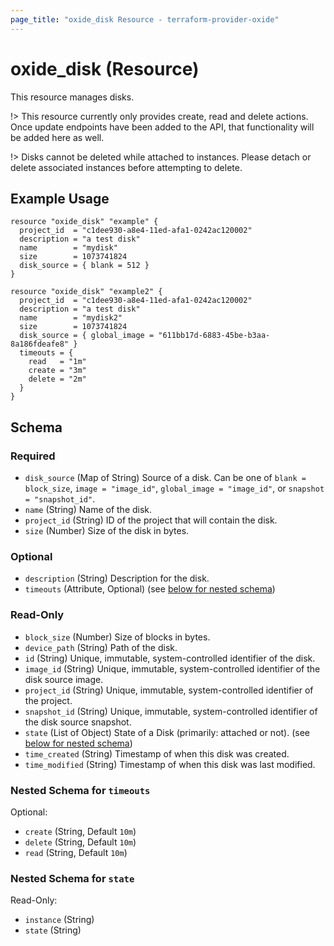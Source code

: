 ```yaml
---
page_title: "oxide_disk Resource - terraform-provider-oxide"
---
```


# oxide_disk (Resource)

This resource manages disks.

!> This resource currently only provides create, read and delete actions. Once update endpoints have been added to the API, that functionality will be added here as well.

!> Disks cannot be deleted while attached to instances. Please detach or delete associated instances before attempting to delete.

## Example Usage

```hcl
resource "oxide_disk" "example" {
  project_id  = "c1dee930-a8e4-11ed-afa1-0242ac120002"
  description = "a test disk"
  name        = "mydisk"
  size        = 1073741824
  disk_source = { blank = 512 }
}

resource "oxide_disk" "example2" {
  project_id  = "c1dee930-a8e4-11ed-afa1-0242ac120002"
  description = "a test disk"
  name        = "mydisk2"
  size        = 1073741824
  disk_source = { global_image = "611bb17d-6883-45be-b3aa-8a186fdeafe8" }
  timeouts = {
    read   = "1m"
    create = "3m"
    delete = "2m"
  }
}
```

## Schema

### Required

- `disk_source` (Map of String) Source of a disk. Can be one of `blank = block_size`, `image = "image_id"`, `global_image = "image_id"`, or `snapshot = "snapshot_id"`.
- `name` (String) Name of the disk.
- `project_id` (String) ID of the project that will contain the disk.
- `size` (Number) Size of the disk in bytes.

### Optional

- `description` (String) Description for the disk.
- `timeouts` (Attribute, Optional) (see [below for nested schema](#nestedatt--timeouts))

### Read-Only

- `block_size` (Number) Size of blocks in bytes.
- `device_path` (String) Path of the disk.
- `id` (String) Unique, immutable, system-controlled identifier of the disk.
- `image_id` (String) Unique, immutable, system-controlled identifier of the disk source image.
- `project_id` (String) Unique, immutable, system-controlled identifier of the project.
- `snapshot_id` (String) Unique, immutable, system-controlled identifier of the disk source snapshot.
- `state` (List of Object) State of a Disk (primarily: attached or not). (see [below for nested schema](#nestedatt--state))
- `time_created` (String) Timestamp of when this disk was created.
- `time_modified` (String) Timestamp of when this disk was last modified.

<a id="nestedatt--timeouts"></a>

### Nested Schema for `timeouts`

Optional:

- `create` (String, Default `10m`)
- `delete` (String, Default `10m`)
- `read` (String, Default `10m`)

<a id="nestedatt--state"></a>

### Nested Schema for `state`

Read-Only:

- `instance` (String)
- `state` (String)
